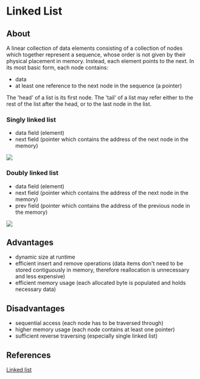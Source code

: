 # Linked List

## About
A linear collection of data elements consisting of a collection of nodes which together represent a sequence, whose order is not given by their physical placement in memory. Instead, each element points to the next.
In its most basic form, each node contains:
- data
- at least one reference to the next node in the sequence (a pointer)


The 'head' of a list is its first node. The 'tail' of a list may refer either to the rest of the list after the head, or to the last node in the list.

### Singly linked list
- data field (element)
- next field (pointer which contains the address of the next node in the memory)


![](https://upload.wikimedia.org/wikipedia/commons/6/6d/Singly-linked-list.svg)


### Doubly linked list
- data field (element)
- next field (pointer which contains the address of the next node in the memory)
- prev field (pointer which contains the address of the previous node in the memory)


![](https://upload.wikimedia.org/wikipedia/commons/5/5e/Doubly-linked-list.svg)

## Advantages
- dynamic size at runtime
- efficient insert and remove operations (data items don't need to be stored contiguously in memory, therefore reallocation is unnecessary and less expensive)
- efficient memory usage (each allocated byte is populated and holds necessary data)


## Disadvantages
- sequential access (each node has to be traversed through)
- higher memory usage (each node contains at least one pointer)
- sufficient reverse traversing (especially single linked list)

## References
[Linked list](https://en.wikipedia.org/w/index.php?title=Linked_list&oldid=883007026)